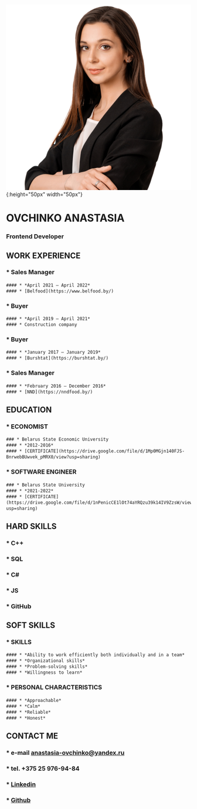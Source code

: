 ![avatar](avatar.jpg){:height="50px" width="50px"}
# OVCHINKO ANASTASIA
### Frontend Developer

## **WORK EXPERIENCE**
### * Sales Manager 
    #### * *April 2021 — April 2022*
    #### * [Belfood](https://www.belfood.by/)
### * Buyer
    #### * *April 2019 — April 2021*
    #### * Construction company
### * Buyer 
    #### * *January 2017 — January 2019*
    #### * [Burshtat](https://burshtat.by/)
### * Sales Manager 
    #### * *February 2016 — December 2016*
    #### * [NND](https://nndfood.by/)


## **EDUCATION**
### * **ECONOMIST**
    ### * Belarus State Economic University
    #### * *2012-2016*
    #### * [CERTIFICATE](https://drive.google.com/file/d/1Mp0MGjn140FJS-BnrwebBUwvek_pMRX0/view?usp=sharing)
### * **SOFTWARE ENGINEER**
    ### * Belarus State University
    #### * *2021-2022*
    #### * [CERTIFICATE](https://drive.google.com/file/d/1nPenicCE1lOt74aYRQzu39k14IV9ZzsW/view?usp=sharing)


## **HARD SKILLS**
### * C++
### * SQL
### * C#
### * JS
### * GitHub

## **SOFT SKILLS**
### * **SKILLS**
    #### * *Ability to work efficiently both individually and in a team*
    #### * *Organizational skills*
    #### * *Problem-solving skills*
    #### * *Willingness to learn*
### * **PERSONAL CHARACTERISTICS**
    #### * *Approachable*
    #### * *Calm*
    #### * *Reliable*
    #### * *Honest*


## **CONTACT ME**
### * e-mail	anastasia-ovchinko@yandex.ru
### * tel.	+375 25 976-94-84
### * [Linkedin](https://www.linkedin.com/in/nastiov)
### * [Github](https://github.com/nastiov)

